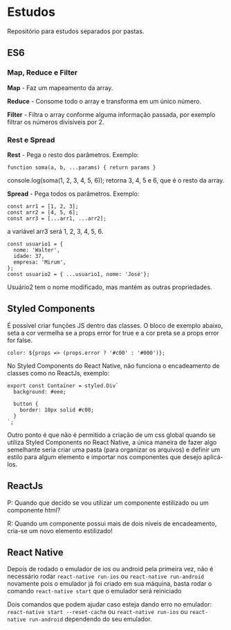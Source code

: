 # Estudos
Repositório para estudos separados por pastas.

## ES6

### Map, Reduce e Filter

**Map** - Faz um mapeamento da array.

**Reduce** - Consome todo o array e transforma em um único número.

**Filter** - Filtra o array conforme alguma informação passada, por exemplo filtrar os números divisíveis por 2.

### Rest e Spread

**Rest** - Pega o resto dos parâmetros. Exemplo:
```
function soma(a, b, ...params) { return params }
```
console.log(soma(1, 2, 3, 4, 5, 6)); retorna 3, 4, 5 e 6, que é o resto da array.

**Spread** - Pega todos os parâmetros. Exemplo:
```
const arr1 = [1, 2, 3];
const arr2 = [4, 5, 6];
const arr3 = [...arr1, ...arr2];
```
a variável arr3 será 1, 2, 3, 4, 5, 6.

```
const usuario1 = {
  nome: 'Walter',
  idade: 37,
  empresa: 'Mirum',
};
const usuario2 = { ...usuario1, nome: 'José'};
```
Usuário2 tem o nome modificado, mas mantém as outras propriedades.

## Styled Components
É possível criar funções JS dentro das classes. O bloco de exemplo abaixo, seta a cor vermelha se a props error for true e a cor preta se a props error for false.

```
color: ${props => (props.error ? '#c00' : '#000')};
```

No Styled Components do React Native, não funciona o encadeamento de classes como no ReactJs, exemplo:
```
export const Container = styled.Div`
  background: #eee;

  button {
    border: 10px solid #c00;
  }
`;
```

Outro ponto é que não é permitido a criação de um css global quando se utiliza Styled Components no React Native, a única maneira de fazer algo semelhante seria criar uma pasta (para organizar os arquivos) e definir um estilo para algum elemento e importar nos componentes que desejo aplicá-los.

## ReactJs
P: Quando que decido se vou utilizar um componente estilizado ou um componente html?

R: Quando um componente possui mais de dois niveis de encadeamento, cria-se um novo elemento estilizado!

## React Native
Depois de rodado o emulador de ios ou android pela primeira vez, não é necessário rodar
```react-native run-ios```
ou
```react-native run-android```
novamente pois o emulador já foi criado em sua máquina, basta rodar o comando
```react-native start```
que o emulador será reiniciado

Dois comandos que podem ajudar caso esteja dando erro no emulador:
```react-native start --reset-cache``` ou ```react-native run-ios``` ou ```react-native run-android``` dependendo do seu emulador.
